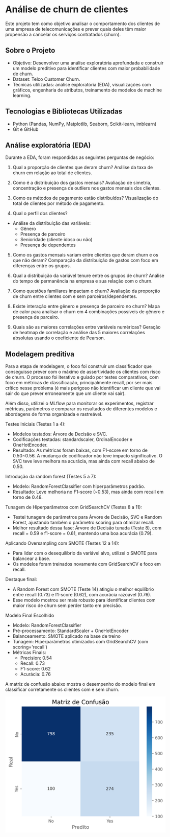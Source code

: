 # Análise de churn de clientes

Este projeto tem como objetivo analisar o comportamento dos clientes de uma empresa de telecomunicações e prever quais deles têm maior propensão a cancelar os serviços contratados (churn).

## Sobre o Projeto
- Objetivo: Desenvolver uma análise exploratória aprofundada e construir um modelo preditivo para identificar clientes com maior probabilidade de churn.
- Dataset: Telco Customer Churn.
- Técnicas utilizadas: análise exploratória (EDA), visualizações com gráficos, engenharia de atributos, treinamento de modelos de machine learning.

## Tecnologias e Bibliotecas Utilizadas
- Python (Pandas, NumPy, Matplotlib, Seaborn, Scikit-learn, imblearn)
- Git e GitHub

## Análise exploratória (EDA)
Durante a EDA, foram respondidas as seguintes perguntas de negócio:

1. Qual a proporção de clientes que deram churn?
Análise da taxa de churn em relação ao total de clientes.

2. Como é a distribuição dos gastos mensais?
Avaliação de simetria, concentração e presença de outliers nos gastos mensais dos clientes.

3. Como os métodos de pagamento estão distribuídos?
Visualização do total de clientes por método de pagamento.

4. Qual o perfil dos clientes?
- Análise da distribuição das variáveis:
  - Gênero
  - Presença de parceiro
  - Senioridade (cliente idoso ou não)
  - Presença de dependentes

5. Como os gastos mensais variam entre clientes que deram churn e os que não deram?
Comparação da distribuição de gastos com foco em diferenças entre os grupos.

6. Qual a distribuição da variável tenure entre os grupos de churn?
Análise do tempo de permanência na empresa e sua relação com o churn.

7. Como questões familiares impactam o churn?
Avaliação da proporção de churn entre clientes com e sem parceiros/dependentes.

8. Existe interação entre gênero e presença de parceiro no churn?
Mapa de calor para analisar o churn em 4 combinações possíveis de gênero e presença de parceiro.

9. Quais são as maiores correlações entre variáveis numéricas?
Geração de heatmap de correlação e análise das 5 maiores correlações absolutas usando o coeficiente de Pearson.

## Modelagem preditiva
Para a etapa de modelagem, o foco foi construir um classificador que conseguisse prever com o máximo de assertividade os clientes com risco de churn. O processo foi iterativo e guiado por testes comparativos, com foco em métricas de classificação, principalmente recall, por ser mais crítico nesse problema (é mais perigoso não identificar um cliente que vai sair do que prever erroneamente que um cliente vai sair).

Além disso, utilizei o MLflow para monitorar os experimentos, registrar métricas, parâmetros e comparar os resultados de diferentes modelos e abordagens de forma organizada e rastreável.

Testes Iniciais (Testes 1 a 4):
- Modelos testados: Árvore de Decisão e SVC.
- Codificações testadas: standardscaler, OrdinalEncoder e OneHotEncoder.
- Resultado: As métricas foram baixas, com F1-score em torno de 0.50~0.56. A mudança de codificador não teve impacto significativo. O SVC teve leve melhora na acurácia, mas ainda com recall abaixo de 0.50.

Introdução da random forest (Testes 5 a 7):
- Modelo: RandomForestClassifier com hiperparâmetros padrão.
- Resultado: Leve melhoria no F1-score (~0.53), mas ainda com recall em torno de 0.48.

Tunagem de Hiperparâmetros com GridSearchCV (Testes 8 a 11):
- Testei tunagem de parâmetros para Árvore de Decisão, SVC e Random Forest, ajustando também o parâmetro scoring para otimizar recall.
- Melhor resultado dessa fase: Árvore de Decisão tunada (Teste 8), com recall = 0.59 e f1-score = 0.61, mantendo uma boa acurácia (0.79).

Aplicando Oversampling com SMOTE (Testes 12 a 14):
- Para lidar com o desequilíbrio da variável alvo, utilizei o SMOTE para balancear a base.
- Os modelos foram treinados novamente com GridSearchCV e foco em recall.

Destaque final:
- A Random Forest com SMOTE (Teste 14) atingiu o melhor equilíbrio entre recall (0.73) e f1-score (0.62), com acurácia razoável (0.76).
- Esse modelo mostrou ser mais robusto para identificar clientes com maior risco de churn sem perder tanto em precisão.

Modelo Final Escolhido
- Modelo: RandomForestClassifier
- Pré-processamento: StandardScaler + OneHotEncoder
- Balanceamento: SMOTE aplicado na base de treino
- Tunagem: Hiperparâmetros otimizados com GridSearchCV (com scoring='recall')
- Métricas Finais:
  - Precision: 0.54
  - Recall: 0.73
  - F1-score: 0.62
  - Acurácia: 0.76

A matriz de confusão abaixo mostra o desempenho do modelo final em classificar corretamente os clientes com e sem churn.

![Matriz de Confusão](CM.png)
